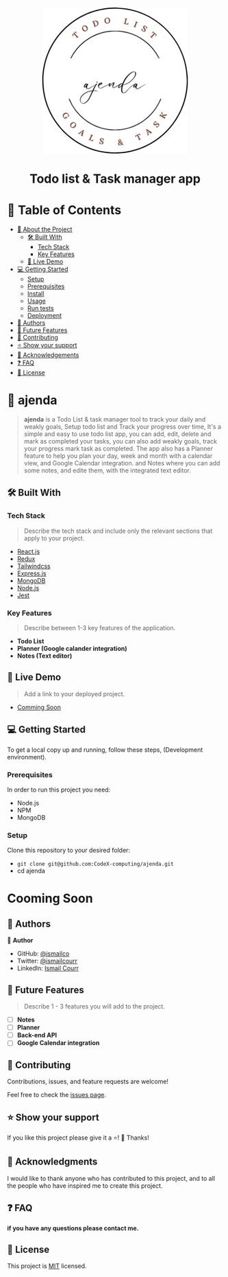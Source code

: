 <a name="readme-top"></a>

<div align="center">

  <img src="./client/public/logo1.png" alt="ajenda app logo" width="340"  height="auto" />
  <br/>

  <h1><b>Todo list & Task manager app</b></h1>

</div>

# 📗 Table of Contents

- [📖 About the Project](#about-project)
  - [🛠 Built With](#built-with)
    - [Tech Stack](#tech-stack)
    - [Key Features](#key-features)
  - [🚀 Live Demo](#live-demo)
- [💻 Getting Started](#getting-started)
  - [Setup](#setup)
  - [Prerequisites](#prerequisites)
  - [Install](#install)
  - [Usage](#usage)
  - [Run tests](#run-tests)
  - [Deployment](#triangular_flag_on_post-deployment)
- [👥 Authors](#authors)
- [🔭 Future Features](#future-features)
- [🤝 Contributing](#contributing)
- [⭐️ Show your support](#support)
- [🙏 Acknowledgements](#acknowledgements)
- [❓ FAQ](#faq)
- [📝 License](#license)

<!-- PROJECT DESCRIPTION -->

# 📖 ajenda <a name="about-project"></a>

> **ajenda** is a Todo List & task manager tool to track your daily and weakly goals, Setup todo list and Track your progress over time, It's a simple and easy to use todo list app, you can add, edit, delete and mark as completed your tasks, you can also add weakly goals, track your progress mark task as completed. The app also has a Planner feature to help you plan your day, week and month with a calendar view, and Google Calendar integration. and Notes where you can add some notes, and edite them, with the integrated text editor.

## 🛠 Built With <a name="built-with"></a>

### Tech Stack <a name="tech-stack"></a>

> Describe the tech stack and include only the relevant sections that apply to your project.

  <ul>
    <li><a href="https://reactjs.org/">React.js</a></li>
    <li><a href="https://redux.js.org/">Redux</a></li>
    <li><a href="https://tailwindcss.com/">Tailwindcss</a></li>
    <li><a href="https://expressjs.com/">Express.js</a></li>
    <li><a href="https://www.mongodb.com/">MongoDB</a></li>
    <li><a href="https://nodejs.org/en/">Node.js</a></li>
    <li><a href="https://jestjs.io/">Jest</a></li>
  </ul>

### Key Features <a name="key-features"></a>

> Describe between 1-3 key features of the application.

- **Todo List**
- **Planner (Google calander integration)**
- **Notes (Text editor)**

## 🚀 Live Demo <a name="live-demo"></a>

> Add a link to your deployed project.

- [Comming Soon](https://ismailcourr.ml)

## 💻 Getting Started <a name="getting-started"></a>

To get a local copy up and running, follow these steps, (Development environment).

### Prerequisites

In order to run this project you need:

- Node.js
- NPM
- MongoDB

### Setup

Clone this repository to your desired folder:

- `git clone git@github.com:CodeX-computing/ajenda.git`
- cd ajenda

# Cooming Soon
<!-- ### Install

Install this project with:

- `npm install`
- `cd client && npm install`
- `cd ..`
- `npm run dev`
- `cd client && npm start`

### Usage

To run the project, execute the following command:


### Run tests

To run tests, run the following command:

### Deployment

You can deploy this project using: -->

## 👥 Authors <a name="authors"></a>

👤 **Author**

- GitHub: [@ismailco](https://github.com/ismailco)
- Twitter: [@ismailcourr](https://twitter.com/ismailcourr)
- LinkedIn: [Ismail Courr](https://linkedin.com/in/ismailcourr)

## 🔭 Future Features <a name="future-features"></a>

> Describe 1 - 3 features you will add to the project.

- [ ] **Notes**
- [ ] **Planner**
- [ ] **Back-end API**
- [ ] **Google Calendar integration**

## 🤝 Contributing <a name="contributing"></a>

Contributions, issues, and feature requests are welcome!

Feel free to check the [issues page](../../issues/).

## ⭐️ Show your support <a name="support"></a>

If you like this project please give it a ⭐️! 🤩 Thanks!

## 🙏 Acknowledgments <a name="acknowledgements"></a>

I would like to thank anyone who has contributed to this project, and to all the people who have inspired me to create this project.

## ❓ FAQ <a name="faq"></a>

**if you have any questions please contact me.**

## 📝 License <a name="license"></a>

This project is [MIT](./LICENSE) licensed.